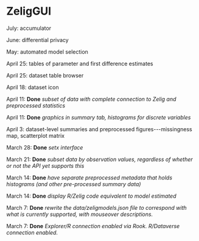 ZeligGUI
========

July: accumulator

June: differential privacy 

May: automated model selection

April 25: tables of parameter and first difference estimates

April 25: dataset table browser

April 18: dataset icon

April 11: **Done** *subset of data with complete connection to Zelig and preprocessed statistics*

April 11: **Done** *graphics in summary tab, histograms for discrete variables*

April 3: dataset-level summaries and preprocessed figures---missingness map, scatterplot matrix

March 28: **Done** *setx interface*

March 21: **Done** *subset data by observation values, regardless of whether or not the API yet supports this*

March 14: **Done** *have separate preprocessed metadata that holds histograms (and other pre-processed summary data)*

March 14: **Done** *display R/Zelig code equivalent to model estimated*

March 7: **Done** *rewrite the data/zeligmodels.json file to correspond with what is currently supported, with mouseover descriptions.*  

March 7: **Done** *Explorer/R connection enabled via Rook.  R/Dataverse connection enabled.*


